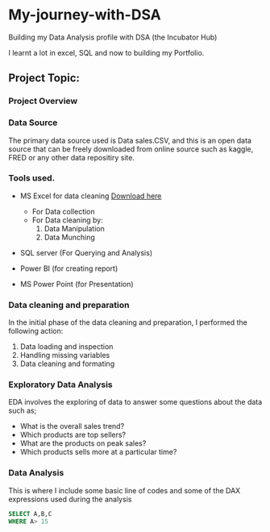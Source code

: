 # My-journey-with-DSA

Building my Data Analysis profile with DSA (the Incubator Hub)

I learnt a lot in excel, SQL and now to building my Portfolio.

## Project Topic: 

### Project Overview

### Data Source
The primary data source used is Data sales.CSV, and this is an open data source that can be freely downloaded from online source such as kaggle, FRED or any other data repositiry site.

### Tools used.
- MS Excel for data  cleaning [Download here](https://www.microsoft.com)
    - For Data collection
    - For Data cleaning by:
      1. Data Manipulation
      2. Data Munching
         
- SQL server (For Querying and Analysis)
- Power BI (for creating report)
- MS Power Point (for Presentation)

### Data cleaning and preparation

In the initial phase of the data cleaning and preparation, I performed the following action:
1. Data loading and inspection
2. Handling missing variables
3. Data cleaning and formating

### Exploratory Data Analysis
EDA involves the exploring of data to answer some questions about the data such as;
- What is the overall sales trend?
- Which products are top sellers?
- What are the products on peak sales?
- Which products sells more at a particular time?

### Data Analysis
This is where I include some basic line of codes and some of the DAX expressions used during the analysis

~~~~ SQL
SELECT A,B,C
WHERE A> 15
~~~~




